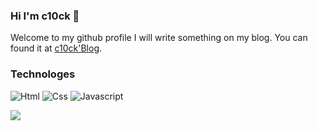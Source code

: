 ### Hi I'm c10ck 👋
Welcome to my github profile
I will write something on my blog. You can found it at [c10ck'Blog](https://c10ck.github.io).
### Technologes
![Html](https://img.shields.io/badge/Html-orange?style=flat-square&logo=html5&logoColor=white) ![Css](https://img.shields.io/badge/Css-yellow?style=flat-square&logo=css3&logoColor=white) ![Javascript](https://img.shields.io/badge/Javascript-yellow?style=flat-square&logo=javascript&logoColor=white)

![](https://github-readme-stats.vercel.app/api?username=c10ck-p)
